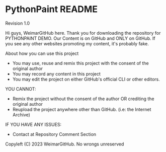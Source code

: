# PythonPaint README
Revision 1.0

Hi guys, WeimarGitHub here. Thank you for downloading the repository for PYTHONPAINT DEMO. 
Our Content is on GitHub and ONLY on GitHub. If you see any other websites promoting my content, it's probably fake.

About how you can use this project
  * You may use, reuse and remix this project with the consent of the original author
  * You may record any content in this project
  * You may edit the project on either GitHub's official CLI or other editors.

YOU CANNOT:
  * Remix the project without the consent of the author OR crediting the original author
  * Reupload the project anywhere other than GitHub. (i.e: the Internet Archive)

IF YOU HAVE ANY ISSUES:
  * Contact at Repository Comment Section

Copyleft (C) 2023 WeimarGitHub. No wrongs unreserved
